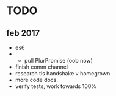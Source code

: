 TODO
===

feb 2017
--------

* es6
* * pull PlurPromise (oob now)
* finish comm channel
* research tls handshake v homegrown
* more code docs.
* verify tests, work towards 100%

